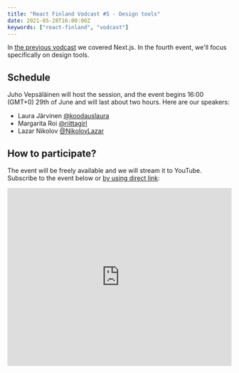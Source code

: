 ```yaml
---
title: "React Finland Vodcast #5 - Design tools"
date: 2021-05-28T16:00:00Z
keywords: ["react-finland", "vodcast"]
---
```


In [the previous vodcast](/blog/vodcast-04/) we covered Next.js. In the fourth event, we'll focus specifically on design tools.

## Schedule

Juho Vepsäläinen will host the session, and the event begins 16:00 (GMT+0) 29th of June and will last about two hours. Here are our speakers:

- Laura Järvinen [@koodauslaura](https://www.instagram.com/koodauslaura/)
- Margarita Roi [@riittagirl](https://twitter.com/riittagirl)
- Lazar Nikolov [@NikolovLazar](https://twitter.com/NikolovLazar)

## How to participate?

The event will be freely available and we will stream it to YouTube. Subscribe to the event below or [by using direct link](https://www.youtube.com/watch?v=AuwpOsrzHC8):

<iframe
  title="Vodcast #05 – Design tools"
  width="100%"
  height="400"
  src="https://www.youtube.com/embed/AuwpOsrzHC8"
  frameBorder="0"
  allow="accelerometer; autoplay; encrypted-media; gyroscope; picture-in-picture"
  allowFullScreen
></iframe>

